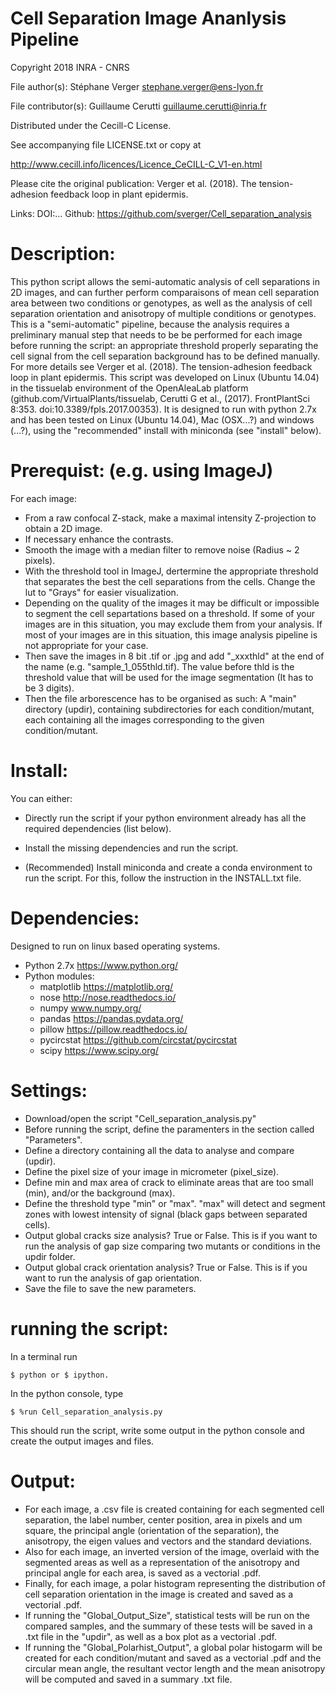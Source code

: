 
        	
Cell Separation Image Ananlysis Pipeline
========================================

Copyright 2018 INRA - CNRS

File author(s): Stéphane Verger <stephane.verger@ens-lyon.fr>

File contributor(s): Guillaume Cerutti <guillaume.cerutti@inria.fr>

Distributed under the Cecill-C License.

See accompanying file LICENSE.txt or copy at

http://www.cecill.info/licences/Licence_CeCILL-C_V1-en.html
       
Please cite the original publication:
Verger et al. (2018). The tension-adhesion feedback loop in plant epidermis.

Links:
DOI:...
Github: https://github.com/sverger/Cell_separation_analysis


Description:
============                                                                
This python script allows the semi-automatic analysis of cell separations in 2D images, and can further perform comparaisons of mean cell separation area between two conditions or genotypes, as well as the analysis of cell separation orientation and anisotropy of multiple conditions or genotypes. This is a "semi-automatic" pipeline, because the analysis requires a    preliminary manual step that needs to be be performed for each image before running the script: an appropriate threshold properly separating the cell signal from the cell separation background has to be defined manually. For more details see Verger et al. (2018). The tension-adhesion feedback loop in plant epidermis. This script was developed on Linux (Ubuntu 14.04) in the tissuelab environment of the OpenAleaLab platform (github.com/VirtualPlants/tissuelab, Cerutti G et al., (2017). FrontPlantSci 8:353. doi:10.3389/fpls.2017.00353). It is designed to run with python 2.7x and has been tested on Linux (Ubuntu 14.04), Mac (OSX...?) and windows (...?), using the "recommended" install with miniconda (see "install" below).


Prerequist: (e.g. using ImageJ)
============================
For each image:
- From a raw confocal Z-stack, make a maximal intensity Z-projection to obtain a 2D image.
- If necessary enhance the contrasts.
- Smooth the image with a median filter to remove noise (Radius ~ 2 pixels).
- With the threshold tool in ImageJ, dertermine the appropriate threshold that separates the best the cell separations from the cells. Change the lut to "Grays" for easier visualization.
- Depending on the quality of the images it may be difficult or impossible to segment the cell separtations based on a threshold. If some of your images are in this situation, you may exclude them from your analysis. If most of your images are in this situation, this image analysis pipeline is not appropriate for your case.
- Then save the images in 8 bit .tif or .jpg and add "_xxxthld" at the end of the name (e.g. "sample_1_055thld.tif). The value before thld is the threshold value that will be used for the image segmentation (It has to be 3 digits).
- Then the file arborescence has to be organised as such: A "main" directory (updir), containing subdirectories for each condition/mutant, each containing all the images corresponding to the given condition/mutant.


Install:
========
You can either:
- Directly run the script if your python environment already has all the required dependencies (list below).

- Install the missing dependencies and run the script.

- (Recommended) Install miniconda and create a conda environment to run the script. For this, follow the instruction in the INSTALL.txt file.


Dependencies:
=============
Designed to run on linux based operating systems.
- Python 2.7x  		https://www.python.org/
- Python modules:
    - matplotlib 	https://matplotlib.org/
    - nose 		http://nose.readthedocs.io/
    - numpy		www.numpy.org/
    - pandas		https://pandas.pydata.org/
    - pillow		https://pillow.readthedocs.io/
    - pycircstat	https://github.com/circstat/pycircstat
    - scipy		https://www.scipy.org/


Settings:
=========
- Download/open the script "Cell_separation_analysis.py"
- Before running the script, define the paramenters in the section called "Parameters".
- Define a directory containing all the data to analyse and compare (updir).
- Define the pixel size of your image in micrometer (pixel_size).
- Define min and max area of crack to eliminate areas that are too small (min), and/or the background (max).
- Define the threshold type "min" or "max". "max" will detect and segment zones with lowest intensity of signal (black gaps between separated cells).
- Output global cracks size analysis? True or False. This is if you want to run the analysis of gap size comparing two mutants or conditions in the updir folder.
- Output global crack orientation analysis? True or False. This is if you want to run the analysis of gap orientation.
- Save the file to save the new parameters.


running the script:
===================
In a terminal run

	$ python or $ ipython.

In the python console, type

	$ %run Cell_separation_analysis.py

This should run the script, write some output in the python console and create the output images and files.


Output:
=======
- For each image, a .csv file is created containing for each segmented cell separation, the label number, center position, area in pixels and um square, the principal angle (orientation of the separation), the anisotropy, the eigen values and vectors and the standard deviations.
- Also for each image, an inverted version of the image, overlaid with the segmented areas as well as a representation of the anisotropy and principal angle for each area, is saved as a vectorial .pdf.
- Finally, for each image, a polar histogram representing the distribution of cell separation orientation in the image is created and saved as a vectorial .pdf.
- If running the "Global_Output_Size", statistical tests will be run on the compared samples, and the summary of these tests will be saved in a .txt file in the "updir", as well as a box plot as a vectorial .pdf.
- If running the "Global_Polarhist_Output", a global polar histogarm will be created for each condition/mutant and saved as a vectorial .pdf and the circular mean angle, the resultant vector length and the mean anisotropy will be computed and saved in a summary .txt file.





